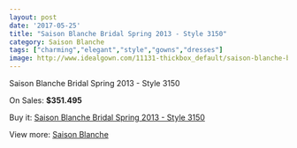 ```yaml
---
layout: post
date: '2017-05-25'
title: "Saison Blanche Bridal Spring 2013 - Style 3150"
category: Saison Blanche
tags: ["charming","elegant","style","gowns","dresses"]
image: http://www.idealgown.com/11131-thickbox_default/saison-blanche-bridal-spring-2013-style-3150.jpg
---
```

Saison Blanche Bridal Spring 2013 - Style 3150

On Sales: **$351.495**
<a href="https://www.idealgown.com/en/saison-blanche/4566-saison-blanche-bridal-spring-2013-style-3150.html"><amp-img layout="responsive" width="600" height="600" src="//www.idealgown.com/11131-thickbox_default/saison-blanche-bridal-spring-2013-style-3150.jpg" alt="Saison Blanche Bridal Spring 2013 - Style 3150 0" /></a>
<a href="https://www.idealgown.com/en/saison-blanche/4566-saison-blanche-bridal-spring-2013-style-3150.html"><amp-img layout="responsive" width="600" height="600" src="//www.idealgown.com/11133-thickbox_default/saison-blanche-bridal-spring-2013-style-3150.jpg" alt="Saison Blanche Bridal Spring 2013 - Style 3150 1" /></a>
<a href="https://www.idealgown.com/en/saison-blanche/4566-saison-blanche-bridal-spring-2013-style-3150.html"><amp-img layout="responsive" width="600" height="600" src="//www.idealgown.com/11132-thickbox_default/saison-blanche-bridal-spring-2013-style-3150.jpg" alt="Saison Blanche Bridal Spring 2013 - Style 3150 2" /></a>

Buy it: [Saison Blanche Bridal Spring 2013 - Style 3150](https://www.idealgown.com/en/saison-blanche/4566-saison-blanche-bridal-spring-2013-style-3150.html "Saison Blanche Bridal Spring 2013 - Style 3150")

View more: [Saison Blanche](https://www.idealgown.com/en/55-saison-blanche "Saison Blanche")